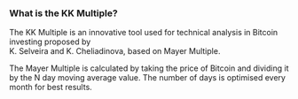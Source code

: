 ### What is the KK Multiple?
                    
The KK Multiple is an innovative tool used for technical analysis in Bitcoin investing proposed by <br> K. Selveira and K. Cheliadinova, based on Mayer Multiple.

The Mayer Multiple is calculated by taking the price of Bitcoin and dividing it by the N day moving average value. The number of days is optimised every month for best results. 
